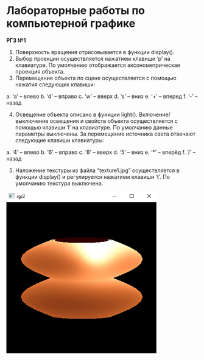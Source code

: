 # Лабораторные работы по компьютерной графике

**РГЗ №1**
1.	Поверхность вращения отрисовывается в функции display(). 
2.	Выбор проекции осуществляется нажатием клавиши ‘p’ на клавиатуре. По 	умолчанию 	отображается 	аксонометрическая проекция объекта. 
3.	Перемещение объекта по сцене осуществляется с помощью нажатия следующих клавиши: 

a.	‘a’ – влево 
b.	‘d’ – вправо 
c.	‘w’ – вверх 
d.	‘s’ – вниз 
e.	‘+’ – вперед 
f.	‘-’ – назад 

4.	Освещение объекта описано в функции light(). Включение/выключение освещения и свойств объекта осуществляется с помощью клавиши ‘l’ на клавиатуре. По умолчанию данные параметры выключены.   За перемещение источника света отвечают следующие клавиши клавиатуры: 

a.	‘4’ – влево
b.	‘6’ – вправо
c.	‘8’ – вверх
d.	‘5’ – вниз
e.	‘*’ – вперёд
f.	‘/’ – назад 

5.	Наложение текстуры из файла “texture1.jpg” осуществляется в функции display() и регулируется нажатием клавиши ‘t’. По умолчанию текстура выключена. 


[![](https://github.com/voltara13/opengl/blob/rgz2/scr1.png)](https://github.com/voltara13/opengl/blob/rgz2/scr1.png)

